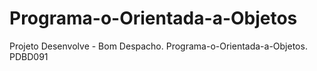 # Programa-o-Orientada-a-Objetos
Projeto Desenvolve - Bom Despacho. Programa-o-Orientada-a-Objetos. PDBD091
